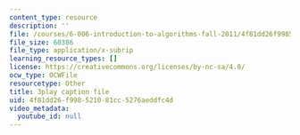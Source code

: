 ```yaml
---
content_type: resource
description: ''
file: /courses/6-006-introduction-to-algorithms-fall-2011/4f81dd26f998521081cc5276aeddfc4d_B7hVxCmfPtM.vtt
file_size: 60386
file_type: application/x-subrip
learning_resource_types: []
license: https://creativecommons.org/licenses/by-nc-sa/4.0/
ocw_type: OCWFile
resourcetype: Other
title: 3play caption file
uid: 4f81dd26-f998-5210-81cc-5276aeddfc4d
video_metadata:
  youtube_id: null
---
```

